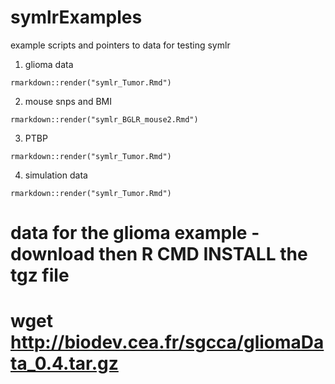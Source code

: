 # symlrExamples

example scripts and pointers to data for testing symlr

1. glioma data

```
rmarkdown::render("symlr_Tumor.Rmd")
```

2. mouse snps and BMI

```
rmarkdown::render("symlr_BGLR_mouse2.Rmd")
```


3. PTBP

```
rmarkdown::render("symlr_Tumor.Rmd")
```

4. simulation data

```
rmarkdown::render("symlr_Tumor.Rmd")
```

# data for the glioma example - download then R CMD INSTALL the tgz file
# wget http://biodev.cea.fr/sgcca/gliomaData_0.4.tar.gz
